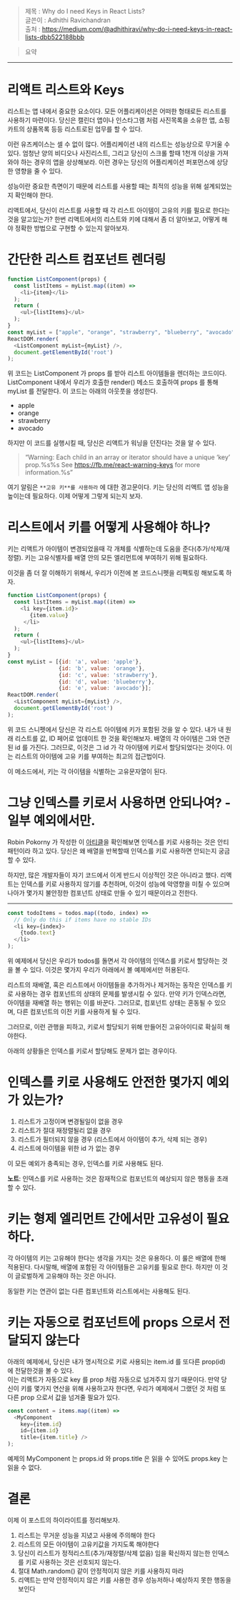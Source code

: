 > 제목 : Why do I need Keys in React Lists?  
> 글쓴이 : Adhithi Ravichandran    
> 출처 : https://medium.com/@adhithiravi/why-do-i-need-keys-in-react-lists-dbb522188bbb  

> 요약

> 

---

# 리액트 리스트와 Keys

리스트는 앱 내에서 중요한 요소이다. 모든 어플리케이션은 어떠한 형태로든 리스트를 사용하기 마련이다. 당신은 캘린더 앱이나 인스타그램 처럼 사진목록을 소유한 앱, 쇼핑카트의 상품목록 등등 리스트로된 업무를 할 수 있다.

이런 유즈케이스는 셀 수 없이 많다. 어플리케이션 내의 리스트는 성능상으로 무거울 수 있다. 엄청난 양의 비디오나 사진리스트, 그리고 당신이 스크롤 할때 1천개 이상을 가져와야 하는 경우의 앱을 상상해보라. 이런 경우는 당신의 어플리케이션 퍼포먼스에 상당한 영향을 줄 수 있다.

성능이란 중요한 측면이기 때문에 리스트를 사용할 때는 최적의 성능을 위해 설계되었는지 확인해야 한다.

리액트에서, 당신이 리스트를 사용할 때 각 리스트 아이템이 고유의 키를 필요로 한다는 것을 알고있는가? 한번 리액트에서의 리스트와 키에 대해서 좀 더 알아보고, 어떻게 해야 정확한 방법으로 구현할 수 있는지 알아보자.

# 간단한 리스트 컴포넌트 렌더링

```javascript
function ListComponent(props) {
  const listItems = myList.map((item) =>
    <li>{item}</li>
  );
  return (
    <ul>{listItems}</ul>
  );
}
const myList = ["apple", "orange", "strawberry", "blueberry", "avocado"];
ReactDOM.render(
  <ListComponent myList={myList} />,
  document.getElementById('root')
);
```

위 코드는 ListComponent 가 props 를 받아 리스트 아이템들을 렌더하는 코드이다. ListComponent 내에서 우리가 호출한 render() 메소드 호출하여 props 를 통해 myList 를 전달한다. 이 코드는 아래의 아웃풋을 생성한다.

- apple
- orange
- strawberry
- avocado

하지만 이 코드를 실행시킬 때, 당신은 리액트가 워닝을 던진다는 것을 알 수 있다.

>
> “Warning: Each child in an array or iterator should have a unique ‘key’ prop.%s%s See https://fb.me/react-warning-keys for more information.%s”
> 

여기 알림은 `**고유 키**를 사용하라` 에 대한 경고문이다. 키는 당신의 리액트 앱 성능을 높이는데 필요하다. 이제 어떻게 그렇게 되는지 보자.

# 리스트에서 키를 어떻게 사용해야 하나?

키는 리액트가 아이템이 변경되었을때 각 개체를 식별하는데 도움을 준다(추가/삭제/재정렬). 키는 고유식별자를 배열 안의 모든 엘리먼트에 부여하기 위해 필요하다.

이것을 좀 더 잘 이해하기 위해서, 우리가 이전에 본 코드스니펫을 리팩토링 해보도록 하자.


```javascript
function ListComponent(props) {
  const listItems = myList.map((item) =>
    <li key={item.id}>
       {item.value}
     </li>
  );
  return (
    <ul>{listItems}</ul>
  );
}
const myList = [{id: 'a', value: 'apple'},
                {id: 'b', value: 'orange'}, 
                {id: 'c', value: 'strawberry'},
                {id: 'd', value: 'blueberry'}, 
                {id: 'e', value: 'avocado'}];
ReactDOM.render(
  <ListComponent myList={myList} />,
  document.getElementById('root')
);
```

위 코드 스니펫에서 당신은 각 리스트 아이템에 키가 포함된 것을 알 수 있다. 내가 내 원래 리스트를 값, ID 페어로 업데이트 한 것을 확인해보자. 배열의 각 아이템은 그와 연관된 id 를 가진다. 그러므로, 이것은 그 id 가 각 아이템에 키로서 할당되었다는 것이다. 이는 리스트의 아이템에 고유 키를 부여하는 최고의 접근법이다.

이 메소드에서, 키는 각 아이템을 식별하는 고유문자열이 된다.

# 그냥 인덱스를 키로서 사용하면 안되나여? - 일부 예외에서만.

Robin Pokorny 가 작성한 이 [아티클](https://medium.com/@robinpokorny/index-as-a-key-is-an-anti-pattern-e0349aece318)을 확인해보면 인덱스를 키로 사용하는 것은 안티패턴이라 하고 있다. 당신은 왜 배열을 반복할때 인덱스를 키로 사용하면 안되는지 궁금할 수 있다.

하지만, 많은 개발자들이 자기 코드에서 이게 반드시 이상적인 것은 아니라고 했다. 리액트는 인덱스를 키로 사용하지 않기를 추천하며, 이것이 성능에 악영향을 미칠 수 있으며 나아가 몇가지 불안정한 컴포넌트 상태로 만들 수 있기 때문이라고 전한다.

---

```javascript
const todoItems = todos.map((todo, index) =>
  // Only do this if items have no stable IDs
  <li key={index}>
    {todo.text}
  </li>
);
```

위 예제에서 당신은 우리가 todos를 돌면서 각 아이템의 인덱스를 키로서 할당하는 것을 볼 수 있다. 이것은 몇가지 우리가 아래에서 볼 예제에서만 허용된다.

리스트의 재배열, 혹은 리스트에서 아이템들을 추가하거나 제거하는 동작은 인덱스를 키로 사용하는 경우 컴포넌트의 상태의 문제를 발생시킬 수 있다. 만약 키가 인덱스라면, 아이템을 재배열 하는 행위는 이를 바꾼다. 그러므로, 컴포넌트 상태는 혼동될 수 있으며, 다른 컴포넌트의 이전 키를 사용하게 될 수 있다.

그러므로, 이런 관행을 피하고, 키로서 할당되기 위해 만들어진 고유아이디로 확실히 해야한다.

아래의 상황들은 인덱스를 키로서 할당해도 문제가 없는 경우이다.

# 인덱스를 키로 사용해도 안전한 몇가지 예외가 있는가?

1. 리스트가 고정이며 변경될일이 없을 경우
2. 리스트가 절대 재정렬될리 없을 경우
3. 리스트가 필터되지 않을 경우 (리스트에서 아이템이 추가, 삭제 되는 경우)
4. 리스트에 아이템을 위한 id 가 없는 경우

이 모든 예외가 충족되는 경우, 인덱스를 키로 사용해도 된다.

**노트**: 인덱스를 키로 사용하는 것은 잠재적으로 컴포넌트의 예상되지 않은 행동을 초래할 수 있다.

# 키는 형제 엘리먼트 간에서만 고유성이 필요하다.

각 아이템의 키는 고유해야 한다는 생각을 가지는 것은 유용하다. 이 룰은 배열에 한해 적용된다. 다시말해, 배열에 포함된 각 아이템들은 고유키를 필요로 한다. 하지만 이 것이 글로벌하게 고유해야 하는 것은 아니다.

동일한 키는 연관이 없는 다른 컴포넌트와 리스트에서는 사용해도 된다.

# 키는 자동으로 컴포넌트에 props 으로서 전달되지 않는다

아래의 예제에서, 당신은 내가 명시적으로 키로 사용되는 item.id 를 또다른 prop(id) 에 전달한것을 볼 수 있다.  
이는 리액트가 자동으로 key 를 prop 처럼 자동으로 넘겨주지 않기 때문이다. 만약 당신이 키를 몇가지 연산을 위해 사용하고자 한다면, 우리가 예제에서 그랬던 것 처럼 또 다른 prop 으로서 값을 넘겨줄 필요가 있다.

```javascript
const content = items.map((item) =>
  <MyComponent
    key={item.id}
    id={item.id}
    title={item.title} />
);
```

예제의 MyComponent 는 props.id 와 props.title 은 읽을 수 있어도 props.key 는 읽을 수 없다.

# 결론

이제 이 포스트의 하이라이트를 정리해보자.

1. 리스트는 무거운 성능을 지녔고 사용에 주의해야 한다
2. 리스트의 모든 아이템이 고유키값을 가지도록 해야한다
3. 당신이 리스트가 정적리스트(추가/재정렬/삭제 없음) 임을 확신하지 않는한 인덱스를 키로 사용하는 것은 선호되지 않는다.
4. 절대 Math.random() 같이 안정적이지 않은 키를 사용하지 마라
5. 리액트는 만약 안정적이지 않은 키를 사용한 경우 성능저하나 예상하지 못한 행동을 보인다
